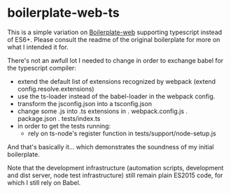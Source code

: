 # boilerplate-web-ts

This is a simple variation on [Boilerplate-web](https://github.com/lucclaesen/boilerplate-web) supporting typescript instead of ES6+. Please consult the readme of the
original boilerplate for more on what I intended it for.

There's not an awfull lot I needed to change in order to exchange babel for the typescript compiler:

- extend the default list of extensions recognized by webpack (extend config.resolve.extensions)
- use the ts-loader instead of the babel-loader in the webpack config.
- transform the jsconfig.json into a tsconfig.json
- change some .js into .ts extensions in 
    . webpack.config.js
    . package.json
    . tests/index.ts
- in order to get the tests running:
    * rely on ts-node's register function in tests/support/node-setup.js

And that's basically it... which demonstrates the soundness of my initial boilerplate.

Note that the development infrastructure (automation scripts, development and dist server, node test infrastructure) still remain plain ES2015 code, for which I still rely
on Babel.